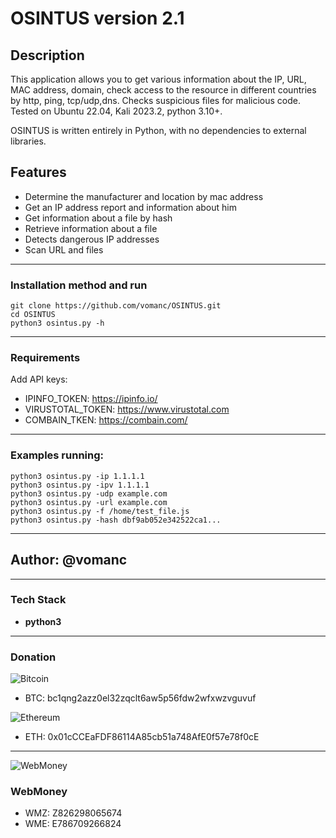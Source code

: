 # OSINTUS version 2.1
## Description
This application allows you to get various information about the IP, URL, MAC address, domain, check access to the 
resource in different countries by http, ping, tcp/udp,dns. Checks suspicious files for malicious code.
Tested on Ubuntu 22.04, Kali 2023.2, python 3.10+.

OSINTUS is written entirely in Python, with no dependencies to external libraries.

## Features
* Determine the manufacturer and location by mac address
* Get an IP address report and information about him
* Get information about a file by hash
* Retrieve information about a file
* Detects dangerous IP addresses
* Scan URL and files
___
### Installation method and run
    git clone https://github.com/vomanc/OSINTUS.git
    cd OSINTUS
    python3 osintus.py -h
___
### Requirements
Add API keys:
* IPINFO_TOKEN: https://ipinfo.io/
* VIRUSTOTAL_TOKEN: https://www.virustotal.com
* COMBAIN_TKEN: https://combain.com/
___
### Examples running:
	python3 osintus.py -ip 1.1.1.1
	python3 osintus.py -ipv 1.1.1.1
	python3 osintus.py -udp example.com
	python3 osintus.py -url example.com
	python3 osintus.py -f /home/test_file.js
    python3 osintus.py -hash dbf9ab052e342522ca1...
___
## Author: @vomanc
___
### Tech Stack

* __python3__
___
### Donation
![Bitcoin](https://www.blockchain.com/explorer/_next/static/media/bitcoin.df7c9480.svg)
* BTC: bc1qng2azz0el32zqclt6aw5p56fdw2wfxwzvguvuf

![Ethereum](https://www.blockchain.com/explorer/_next/static/media/ethereum.57ab686e.svg)
* ETH: 0x01cCCEaFDF86114A85cb51a748AfE0f57e78f0cE
---
![WebMoney](https://wallet.webmoney.ru/touch-icon-ipad-144.png)
### WebMoney
* WMZ: Z826298065674
* WME: E786709266824
